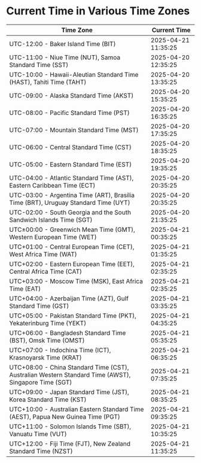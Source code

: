 # Current Time in Various Time Zones

| Time Zone | Current Time |
|-----------|--------------|
| UTC-12:00 - Baker Island Time (BIT) | 2025-04-21 11:35:25 |
| UTC-11:00 - Niue Time (NUT), Samoa Standard Time (SST) | 2025-04-20 12:35:25 |
| UTC-10:00 - Hawaii-Aleutian Standard Time (HAST), Tahiti Time (TAHT) | 2025-04-20 13:35:25 |
| UTC-09:00 - Alaska Standard Time (AKST) | 2025-04-20 15:35:25 |
| UTC-08:00 - Pacific Standard Time (PST) | 2025-04-20 16:35:25 |
| UTC-07:00 - Mountain Standard Time (MST) | 2025-04-20 17:35:25 |
| UTC-06:00 - Central Standard Time (CST) | 2025-04-20 18:35:25 |
| UTC-05:00 - Eastern Standard Time (EST) | 2025-04-20 19:35:25 |
| UTC-04:00 - Atlantic Standard Time (AST), Eastern Caribbean Time (ECT) | 2025-04-20 20:35:25 |
| UTC-03:00 - Argentina Time (ART), Brasília Time (BRT), Uruguay Standard Time (UYT) | 2025-04-20 20:35:25 |
| UTC-02:00 - South Georgia and the South Sandwich Islands Time (SGT) | 2025-04-20 21:35:25 |
| UTC±00:00 - Greenwich Mean Time (GMT), Western European Time (WET) | 2025-04-21 00:35:25 |
| UTC+01:00 - Central European Time (CET), West Africa Time (WAT) | 2025-04-21 01:35:25 |
| UTC+02:00 - Eastern European Time (EET), Central Africa Time (CAT) | 2025-04-21 02:35:25 |
| UTC+03:00 - Moscow Time (MSK), East Africa Time (EAT) | 2025-04-21 02:35:25 |
| UTC+04:00 - Azerbaijan Time (AZT), Gulf Standard Time (GST) | 2025-04-21 03:35:25 |
| UTC+05:00 - Pakistan Standard Time (PKT), Yekaterinburg Time (YEKT) | 2025-04-21 04:35:25 |
| UTC+06:00 - Bangladesh Standard Time (BST), Omsk Time (OMST) | 2025-04-21 05:35:25 |
| UTC+07:00 - Indochina Time (ICT), Krasnoyarsk Time (KRAT) | 2025-04-21 06:35:25 |
| UTC+08:00 - China Standard Time (CST), Australian Western Standard Time (AWST), Singapore Time (SGT) | 2025-04-21 07:35:25 |
| UTC+09:00 - Japan Standard Time (JST), Korea Standard Time (KST) | 2025-04-21 08:35:25 |
| UTC+10:00 - Australian Eastern Standard Time (AEST), Papua New Guinea Time (PGT) | 2025-04-21 09:35:25 |
| UTC+11:00 - Solomon Islands Time (SBT), Vanuatu Time (VUT) | 2025-04-21 10:35:25 |
| UTC+12:00 - Fiji Time (FJT), New Zealand Standard Time (NZST) | 2025-04-21 11:35:25 |
